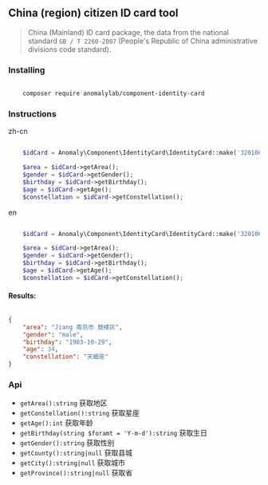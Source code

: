 
China (region) citizen ID card tool
------------------------

>  China (Mainland) ID card package, the data from the national standard `GB / T 2260-2007` (People's Republic of China administrative divisions code standard).  

### Installing

```bash

    composer require anomalylab/component-identity-card
```


### Instructions

zh-cn

```php

    $idCard = Anomaly\Component\IdentityCard\IdentityCard::make('320106198310290811');

    $area = $idCard->getArea();
    $gender = $idCard->getGender();
    $birthday = $idCard->getBirthday();
    $age = $idCard->getAge();
    $constellation = $idCard->getConstellation();


```

en

```php

    $idCard = Anomaly\Component\IdentityCard\IdentityCard::make('320106198310290811', en);

    $area = $idCard->getArea();
    $gender = $idCard->getGender();
    $birthday = $idCard->getBirthday();
    $age = $idCard->getAge();
    $constellation = $idCard->getConstellation();


```

#### Results:
```json

{
    "area": "Jiang 南京市 鼓楼区",
    "gender": "male",
    "birthday": "1983-10-29",
    "age": 34,
    "constellation": "天蝎座"
}
```

### Api
- `getArea():string` 获取地区
- `getConstellation():string` 获取星座
- `getAge():int` 获取年龄
- `getBirthday(string $foramt = 'Y-m-d'):string` 获取生日
- `getGender():string` 获取性别
- `getCounty():string|null` 获取县城
- `getCity():string|null` 获取城市
- `getProvince():string|null` 获取省
